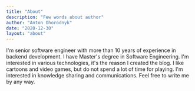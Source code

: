 ```yaml
---
title: "About"
description: "Few words about author"
author: "Anton Ohorodnyk"
date: "2020-12-30"
layout: "about"
---
```


I'm senior software engineer with more than 10 years of experience in backend development.
I have Master's degree in Software Engineering.
I'm interested in various technologies, it's the reason I created the blog.
I like cartoons and video games, but do not spend a lot of time for playing.
I'm interested in knowledge sharing and communications. Feel free to write me by any way.
